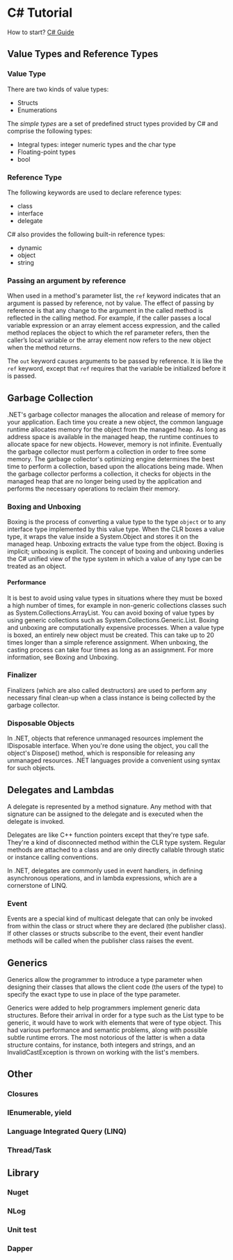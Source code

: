 # C# Tutorial

How to start?
[C# Guide](https://docs.microsoft.com/zh-tw/dotnet/csharp/)

## Value Types and Reference Types

### Value Type

There are two kinds of value types:

- Structs
- Enumerations

The *simple types* are a set of predefined struct types provided by C# and comprise the following types:

- Integral types: integer numeric types and the char type
- Floating-point types
- bool

### Reference Type

The following keywords are used to declare reference types:

- class
- interface
- delegate

C# also provides the following built-in reference types:

- dynamic
- object
- string

### Passing an argument by reference

When used in a method's parameter list, the `ref` keyword indicates that an argument is passed by reference, not by value. The effect of passing by reference is that any change to the argument in the called method is reflected in the calling method. For example, if the caller passes a local variable expression or an array element access expression, and the called method replaces the object to which the ref parameter refers, then the caller’s local variable or the array element now refers to the new object when the method returns.

The `out` keyword causes arguments to be passed by reference. It is like the `ref` keyword, except that `ref` requires that the variable be initialized before it is passed.

## Garbage Collection

.NET's garbage collector manages the allocation and release of memory for your application. Each time you create a new object, the common language runtime allocates memory for the object from the managed heap. As long as address space is available in the managed heap, the runtime continues to allocate space for new objects. However, memory is not infinite. Eventually the garbage collector must perform a collection in order to free some memory. The garbage collector's optimizing engine determines the best time to perform a collection, based upon the allocations being made. When the garbage collector performs a collection, it checks for objects in the managed heap that are no longer being used by the application and performs the necessary operations to reclaim their memory.

### Boxing and Unboxing

Boxing is the process of converting a value type to the type `object` or to any interface type implemented by this value type. When the CLR boxes a value type, it wraps the value inside a System.Object and stores it on the managed heap. Unboxing extracts the value type from the object. Boxing is implicit; unboxing is explicit. The concept of boxing and unboxing underlies the C# unified view of the type system in which a value of any type can be treated as an object.

#### Performance

It is best to avoid using value types in situations where they must be boxed a high number of times, for example in non-generic collections classes such as System.Collections.ArrayList. You can avoid boxing of value types by using generic collections such as System.Collections.Generic.List<T>. Boxing and unboxing are computationally expensive processes. When a value type is boxed, an entirely new object must be created. This can take up to 20 times longer than a simple reference assignment. When unboxing, the casting process can take four times as long as an assignment. For more information, see Boxing and Unboxing.

### Finalizer

Finalizers (which are also called destructors) are used to perform any necessary final clean-up when a class instance is being collected by the garbage collector.

### Disposable Objects

In .NET, objects that reference unmanaged resources implement the IDisposable interface. When you're done using the object, you call the object's Dispose() method, which is responsible for releasing any unmanaged resources. .NET languages provide a convenient using syntax for such objects.

## Delegates and Lambdas

A delegate is represented by a method signature. Any method with that signature can be assigned to the delegate and is executed when the delegate is invoked.

Delegates are like C++ function pointers except that they're type safe. They're a kind of disconnected method within the CLR type system. Regular methods are attached to a class and are only directly callable through static or instance calling conventions.

In .NET, delegates are commonly used in event handlers, in defining asynchronous operations, and in lambda expressions, which are a cornerstone of LINQ.

### Event

Events are a special kind of multicast delegate that can only be invoked from within the class or struct where they are declared (the publisher class). If other classes or structs subscribe to the event, their event handler methods will be called when the publisher class raises the event.

## Generics

Generics allow the programmer to introduce a type parameter when designing their classes that allows the client code (the users of the type) to specify the exact type to use in place of the type parameter.

Generics were added to help programmers implement generic data structures. Before their arrival in order for a type such as the List type to be generic, it would have to work with elements that were of type object. This had various performance and semantic problems, along with possible subtle runtime errors. The most notorious of the latter is when a data structure contains, for instance, both integers and strings, and an InvalidCastException is thrown on working with the list's members.

## Other

### Closures

### IEnumerable, yield

### Language Integrated Query (LINQ)

### Thread/Task

## Library

### Nuget

### NLog

### Unit test

### Dapper
